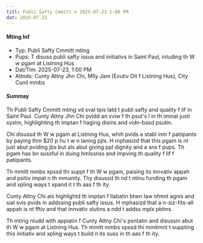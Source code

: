 ```yaml
---
titl: Publi Safty Cmmitt n 2025-07-23 1:00 PM
dat: 2025-07-23
---
```

#### Mting Inf
* Typ: Publi Safty Cmmitt mting
* Pups: T disuss publi safty issus and initiativs in Saint Paul, inluding th W w pgam at Listning Hus
* Dat/Tim: 2025-07-23, 1:00 PM
* Attnds: Cunty Attny Jhn Chi, Mlly Jam (Exutiv Dit f Listning Hus), City Cunil mmbs

#### Summay

Th Publi Safty Cmmitt mting vd sval tpis latd t publi safty and quality f lif in Saint Paul. Cunty Attny Jhn Chi pvidd an vviw f th psut's l in th iminal justi systm, highlighting th imptan f haging disins and vidn-basd psutin.

Chi disussd th W w pgam at Listning Hus, whih pvids a stabl inm f patiipants by paying thm $20 p hu t w n laning pjts. H mphasizd that this pgam is nt just abut pviding jbs but als abut giving ppl dignity and a sns f pups. Th pgam has bn sussful in duing hmlssnss and impving th quality f lif f patiipants.

Th mmitt mmbs xpssd thi suppt f th W w pgam, paising its innvativ appah and psitiv impat n th mmunity. Thy disussd th nd t ntinu funding th pgam and xpling ways t xpand it t th aas f th ity.

Cunty Attny Chi als highlightd th imptan f llabatin btwn law nfmnt agnis and sial svis pvids in addssing publi safty issus. H mphasizd that a n-siz-fits-all appah is nt fftiv and that innvativ slutins a ndd t addss mplx pblms.

Th mting nludd with appiatin f Cunty Attny Chi's psntatin and disussin abut th W w pgam at Listning Hus. Th mmitt mmbs xpssd thi mmitmnt t suppting this initiativ and xpling ways t build n its suss in th aas f th ity.

